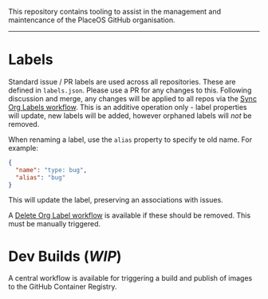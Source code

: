 This repository contains tooling to assist in the management and maintencance of the PlaceOS GitHub organisation.

---

# Labels

Standard issue / PR labels are used across all repositories.
These are defined in `labels.json`.
Please use a PR for any changes to this.
Following discussion and merge, any changes will be applied to all repos via the [Sync Org Labels workflow](https://github.com/PlaceOS/.github/actions/workflows/sync-org-labels.yml).
This is an additive operation only - label properties will update, new labels will be added, however orphaned labels will _not_ be removed.

When renaming a label, use the `alias` property to specify te old name. For example:
```json
{
  "name": "type: bug",
  "alias": "bug"
}
```
This will update the label, preserving an associations with issues.

A [Delete Org Label workflow](https://github.com/PlaceOS/.github/actions/workflows/delete-org-label.yml) is available if these should be removed.
This must be manually triggered.

# Dev Builds (_WIP_)

A central workflow is available for triggering a build and publish of images to the GitHub Container Registry.


